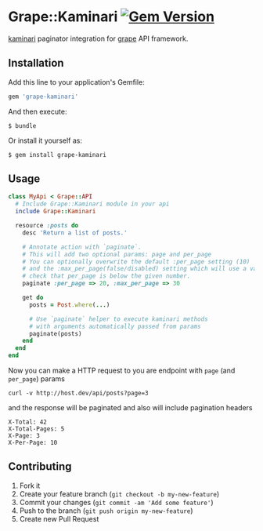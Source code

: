 # Grape::Kaminari [![Gem Version](https://badge.fury.io/rb/grape-kaminari.png)](http://badge.fury.io/rb/grape-kaminari)

[kaminari](https://github.com/amatsuda/kaminari) paginator integration for [grape](https://github.com/intridea/grape) API framework.

## Installation

Add this line to your application's Gemfile:

```ruby
gem 'grape-kaminari'
```

And then execute:

```
$ bundle
```

Or install it yourself as:

```
$ gem install grape-kaminari
```

## Usage

```ruby
class MyApi < Grape::API
  # Include Grape::Kaminari module in your api
  include Grape::Kaminari

  resource :posts do
    desc 'Return a list of posts.'

    # Annotate action with `paginate`.
    # This will add two optional params: page and per_page
    # You can optionally overwrite the default :per_page setting (10)
    # and the :max_per_page(false/disabled) setting which will use a validator to
    # check that per_page is below the given number.
    paginate :per_page => 20, :max_per_page => 30

    get do
      posts = Post.where(...)

      # Use `paginate` helper to execute kaminari methods
      # with arguments automatically passed from params
      paginate(posts)
    end
  end
end
```

Now you can make a HTTP request to you are endpoint with `page` (and `per_page`) params

```
curl -v http://host.dev/api/posts?page=3
```

and the response will be paginated and also will include pagination headers

```
X-Total: 42
X-Total-Pages: 5
X-Page: 3
X-Per-Page: 10
```

## Contributing

1. Fork it
2. Create your feature branch (`git checkout -b my-new-feature`)
3. Commit your changes (`git commit -am 'Add some feature'`)
4. Push to the branch (`git push origin my-new-feature`)
5. Create new Pull Request
